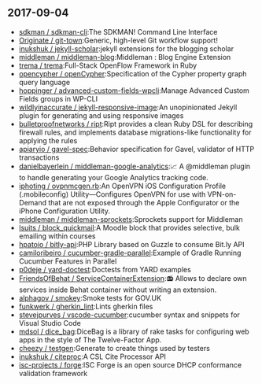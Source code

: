 ## 2017-09-04

* [sdkman / sdkman-cli](https://github.com/sdkman/sdkman-cli):The SDKMAN! Command Line Interface
* [Originate / git-town](https://github.com/Originate/git-town):Generic, high-level Git workflow support!
* [inukshuk / jekyll-scholar](https://github.com/inukshuk/jekyll-scholar):jekyll extensions for the blogging scholar
* [middleman / middleman-blog](https://github.com/middleman/middleman-blog):Middleman : Blog Engine Extension
* [trema / trema](https://github.com/trema/trema):Full-Stack OpenFlow Framework in Ruby
* [opencypher / openCypher](https://github.com/opencypher/openCypher):Specification of the Cypher property graph query language
* [hoppinger / advanced-custom-fields-wpcli](https://github.com/hoppinger/advanced-custom-fields-wpcli):Manage Advanced Custom Fields groups in WP-CLI
* [wildlyinaccurate / jekyll-responsive-image](https://github.com/wildlyinaccurate/jekyll-responsive-image):An unopinionated Jekyll plugin for generating and using responsive images
* [bulletproofnetworks / ript](https://github.com/bulletproofnetworks/ript):Ript provides a clean Ruby DSL for describing firewall rules, and implements database migrations-like functionality for applying the rules
* [apiaryio / gavel-spec](https://github.com/apiaryio/gavel-spec):Behavior specification for Gavel, validator of HTTP transactions
* [danielbayerlein / middleman-google-analytics](https://github.com/danielbayerlein/middleman-google-analytics):📈 A @middleman plugin to handle generating your Google Analytics tracking code.
* [iphoting / ovpnmcgen.rb](https://github.com/iphoting/ovpnmcgen.rb):An OpenVPN iOS Configuration Profile (.mobileconfig) Utility—Configures OpenVPN for use with VPN-on-Demand that are not exposed through the Apple Configurator or the iPhone Configuration Utility.
* [middleman / middleman-sprockets](https://github.com/middleman/middleman-sprockets):Sprockets support for Middleman
* [lsuits / block_quickmail](https://github.com/lsuits/block_quickmail):A Moodle block that provides selective, bulk emailing within courses
* [hpatoio / bitly-api](https://github.com/hpatoio/bitly-api):PHP Library based on Guzzle to consume Bit.ly API
* [camiloribeiro / cucumber-gradle-parallel](https://github.com/camiloribeiro/cucumber-gradle-parallel):Example of Gradle Running Cucumber Features in Parallel
* [p0deje / yard-doctest](https://github.com/p0deje/yard-doctest):Doctests from YARD examples
* [FriendsOfBehat / ServiceContainerExtension](https://github.com/FriendsOfBehat/ServiceContainerExtension):📻 Allows to declare own services inside Behat container without writing an extension.
* [alphagov / smokey](https://github.com/alphagov/smokey):Smoke tests for GOV.UK
* [funkwerk / gherkin_lint](https://github.com/funkwerk/gherkin_lint):Lints gherkin files
* [stevejpurves / vscode-cucumber](https://github.com/stevejpurves/vscode-cucumber):cucumber syntax and snippets for Visual Studio Code
* [mdsol / dice_bag](https://github.com/mdsol/dice_bag):DiceBag is a library of rake tasks for configuring web apps in the style of The Twelve-Factor App.
* [cheezy / testgen](https://github.com/cheezy/testgen):Generate to create things used by testers
* [inukshuk / citeproc](https://github.com/inukshuk/citeproc):A CSL Cite Processor API
* [isc-projects / forge](https://github.com/isc-projects/forge):ISC Forge is an open source DHCP conformance validation framework
